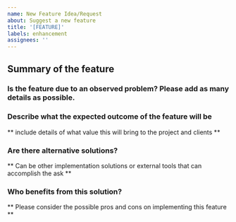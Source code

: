 ```yaml
---
name: New Feature Idea/Request
about: Suggest a new feature 
title: '[FEATURE]'
labels: enhancement
assignees: ''    
---
```


## Summary of the feature

### Is the feature due to an observed problem? Please add as many details as possible. 

### Describe what the expected outcome of the feature will be
** include details of what value this will bring to the project and clients **

### Are there alternative solutions? 
** Can be other implementation solutions or external tools that can accomplish the ask **

### Who benefits from this solution? 
** Please consider the possible pros and cons on implementing this feature **
